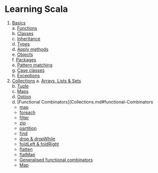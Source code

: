 # Learning Scala

1. [Basics](Basics.md)  
  a. [Functions](Basics.md#functions)    
  b. [Classes](Basics.md#classes)    
  c. [Inheritance](Basics.md#inheritance)   
  d. [Types](Basics.md#types)   
  d. [Apply methods](Basics.md#apply-methods)   
  e. [Objects](Basics.md#Objects)   
  f. [Packages](Basics.md#packages)   
  e. [Pattern matching](Basics.md#pattern-matching)   
  g. [Case classes](Basics.md#case-classes)   
  h. [Exceptions](Basics.md#exceptions)   
2. [Collections](Collections.md)
  a. [Arrays, Lists & Sets](Collections.md#arrays-lists--sets)  
  b. [Tuple](Collections.md#tuple)  
  c. [Maps](Collections.md#maps)  
  d. [Option](Collections.md#option)  
  d. [Functional Combinators](Collections.md#functional-Combinators
    * [map](Collections.md#map) 
    * [foreach](Collections.md#foreach) 
    * [filter](Collections.md#filter) 
    * [zip](Collections.md#zip) 
    * [partition](Collections.md#partition) 
    * [find](Collections.md#find) 
    * [drop & dropWhile](Collections.md#[drop--dropWhile) 
    * [foldLeft & foldRight](Collections.md#foldLeft--foldRight) 
    * [flatten](Collections.md#flatten) 
    * [flatMap](Collections.md#flatMap) 
    * [Generalised functional combinators](Collections.md#Generalised-functional-combinators)  
    * [Map](Collections.md#Map)  